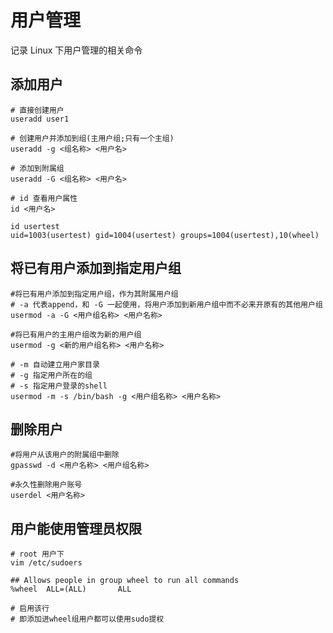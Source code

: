# 用户管理

记录 Linux 下用户管理的相关命令

## 添加用户

```shell
# 直接创建用户
useradd user1

# 创建用户并添加到组(主用户组;只有一个主组)
useradd -g <组名称> <用户名>

# 添加到附属组
useradd -G <组名称> <用户名>

# id 查看用户属性
id <用户名>

id usertest
uid=1003(usertest) gid=1004(usertest) groups=1004(usertest),10(wheel)
```

## 将已有用户添加到指定用户组

```shell
#将已有用户添加到指定用户组，作为其附属用户组
# -a 代表append，和 -G 一起使用，将用户添加到新用户组中而不必来开原有的其他用户组
usermod -a -G <用户组名称> <用户名称>

#将已有用户的主用户组改为新的用户组
usermod -g <新的用户组名称> <用户名称>

# -m 自动建立用户家目录
# -g 指定用户所在的组
# -s 指定用户登录的shell
usermod -m -s /bin/bash -g <用户组名称> <用户名称>
```

## 删除用户

```shell
#将用户从该用户的附属组中删除
gpasswd -d <用户名称> <用户组名称>

#永久性删除用户账号
userdel <用户名称>
```

## 用户能使用管理员权限

```shell
# root 用户下
vim /etc/sudoers

## Allows people in group wheel to run all commands
%wheel  ALL=(ALL)       ALL

# 启用该行
# 即添加进wheel组用户都可以使用sudo提权

````